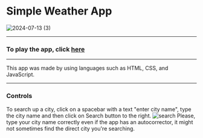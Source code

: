 # Simple Weather App
![2024-07-13 (3)](https://github.com/user-attachments/assets/bdc7ba37-c51b-4ce4-b6b4-6ea4c4d9b03e)

---

### To play the app, click [here](https://tsimurkurchyshyn.github.io/Simple-Weather-App/)

---

This app was made by using languages such as HTML, CSS, and JavaScript.

---

### Controls
To search up a city, click on a spacebar with a text "enter city name", type the city name and then click on Search button to the right. ![search](https://github.com/user-attachments/assets/44e5a61f-ea47-453b-a22b-8853a3679fb9)
 Please, type your city name correctly even if the app has an autocorrector, it might not sometimes find the direct city you're searching.
